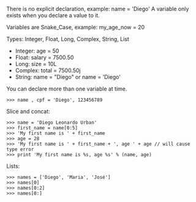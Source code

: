 There is no explicit declaration, example: name = 'Diego'
A variable only exists when you declare a value to it.

Variables are Snake_Case, example: my_age_now = 20

Types: Integer, Float, Long, Complex, String, List
- Integer: age = 50
- Float: salary = 7500.50
- Long: size = 10L
- Complex: total = 7500.50j
- String: name = "Diego" or name = 'Diego'

You can declare more than one variable at time.
```
>>> name , cpf = 'Diego', 123456789
```

Slice and concat:
```
>>> name = 'Diego Leonardo Urban'
>>> first_name = name[0:5]
>>> 'My first name is ' + first_name
>>> age = 28
>>> 'My first name is ' + first_name + ', age ' + age // will cause type error
>>> print 'My first name is %s, age %s' % (name, age)
```

Lists:
```
>>> names = ['Diego', 'Maria', 'José']
>>> names[0]
>>> names[0:2]
>>> names[0:]
```

